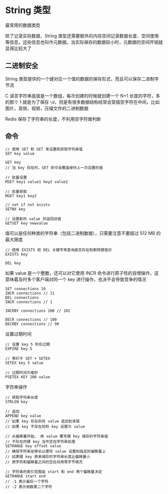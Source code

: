 # String 类型

最常用的数据类型

除了记录实际数据，String 类型还需要额外的内存空间记录数据长度、空间使用等信息，这些信息也叫作元数据。当实际保存的数据较小时，元数据的空间开销就显得比较大了

## 二进制安全

String 类型提供的一个键对应一个值的数据的保存形式，而且可以保存二进制字节流

C 语言字符串底层是一个数组，每次创建的时候就创建一个 N+1 长度的字符，多的那个 1 就是为了保存 `\0`，但是有很多数据结构经常会穿插空字符在中间，比如图片，音频，视频，压缩文件的二进制数据

Redis 保存了字符串的长度，不利用空字符做判断

## 命令

```
// 使用 SET 和 GET 来设置和获取字符串值
SET key value

GET key
// 当 key 存在时，SET 命令会覆盖掉你上一次设置的值

// 批量设置
MSET key1 value1 key2 value2

// 批量获取
MGET key1 key2

// set if not exists
SETNX key

// 设置新的 value 并返回旧值
GETSET key newvalue
```

值可以是任何种类的字符串（包括二进制数据），只需要注意不要超过 512 MB 的最大限度

```
// 使用 EXISTS 和 DEL 关键字来查询是否存在和删除键值对
EXISTS key

DEL key
```

如果 value 是一个整数，还可以对它使用 INCR 命令进行原子性的自增操作，这意味着及时多个客户端对同一个 key 进行操作，也决不会导致竞争的情况

```
SET connections 10
INCR connections // 11
DEL connections
INCR connections // 1

INCRBY connections 100 // 101

DECR connections // 100
DECRBY connections // 90
```

设置过期时间

```
// 设置 key 5 秒后过期
EXPIRE key 5 

// 等价于 SET + SETEX
SETEX key 5 value

// 过期时间为毫秒
PSETEX KEY 200 value
```

字符串操作

```
// 获取字符串长度
STRLEN key

// 追加
APPEND key value
// 如果 key 存在则将 value 追加到末尾
// 如果 key 不存在则将 key 设置为 value

// 从偏移量开始， 用 value 覆写键 key 储存的字符串值
// 不存在的键 key 当作空白字符串处理
SETRANGE key offset value
// 确保字符串足够长以便将 value 设置到指定的偏移量上
// 如果键 key 原来储存的字符串长度比偏移量小
// 原字符和偏移量之间的空白将用零字节填充

// 字符串的索引范围由 start 和 end 两个偏移量决定
GETRANGE start end
// -1 表示最后一个字符
// -2 表示倒数第二个字符
```